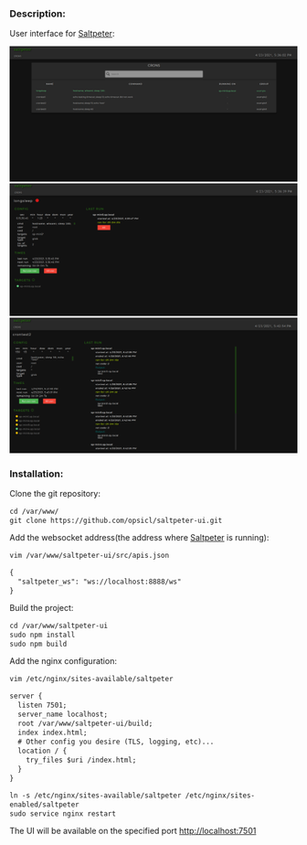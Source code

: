 ### Description:

User interface for [Saltpeter](https://github.com/syscollective/saltpeter):

<img src="screenshots/table.png" width="800" >
<img src="screenshots/run.png" width="800" >
<img src="screenshots/results.png" width="800" >

### Installation:

Clone the git repository:

```
cd /var/www/
git clone https://github.com/opsicl/saltpeter-ui.git
```

Add the websocket address(the address where [Saltpeter](https://github.com/syscollective/saltpeter) is running):

```
vim /var/www/saltpeter-ui/src/apis.json
```

```
{
  "saltpeter_ws": "ws://localhost:8888/ws"
}
```

Build the project:

```
cd /var/www/saltpeter-ui
sudo npm install
sudo npm build

```

Add the nginx configuration:

```
vim /etc/nginx/sites-available/saltpeter
```

```
server {
  listen 7501;
  server_name localhost;
  root /var/www/saltpeter-ui/build;
  index index.html;
  # Other config you desire (TLS, logging, etc)...
  location / {
    try_files $uri /index.html;
  }
}
```

```
ln -s /etc/nginx/sites-available/saltpeter /etc/nginx/sites-enabled/saltpeter
sudo service nginx restart
```

The UI will be available on the specified port [http://localhost:7501](http://localhost:7501)
